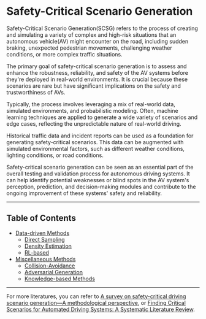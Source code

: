 # Safety-Critical Scenario Generation

Safety-Critical Scenario Generation(SCSG) refers to the process of creating and simulating a variety of complex and high-risk situations that an autonomous vehicle(AV) might encounter on the road, including sudden braking, unexpected pedestrian movements, challenging weather conditions, or more complex traffic situations.

The primary goal of safety-critical scenario generation is to assess and enhance the robustness, reliability, and safety of the AV systems before they're deployed in real-world environments. It is crucial because these scenarios are rare but have significant implications on the safety and trustworthiness of AVs.

Typically, the process involves leveraging a mix of real-world data, simulated environments, and probabilistic modeling. Often, machine learning techniques are applied to generate a wide variety of scenarios and edge cases, reflecting the unpredictable nature of real-world driving.

Historical traffic data and incident reports can be used as a foundation for generating safety-critical scenarios. This data can be augmented with simulated environmental factors, such as different weather conditions, lighting conditions, or road conditions.

Safety-critical scenario generation can be seen as an essential part of the overall testing and validation process for autonomous driving systems. It can help identify potential weaknesses or blind spots in the AV system's perception, prediction, and decision-making modules and contribute to the ongoing improvement of these systems' safety and reliability.


---

## Table of Contents
* [Data-driven Methods](data_driven/README.md)
  * [Direct Sampling](data_driven/direct_sampling.md)
  * [Density Estimation](data_driven/density_estimate.md)
  * [RL-based](data_driven/rl_based.md)
* [Miscellaneous Methods](miscellaneous/README.md)
  * [Collision-Avoidance](miscellaneous/README.md#collision-avoidance)
  * [Adversarial Generation](miscellaneous/README.md#adversarial-generation)
  * [Knowledge-based Methods](miscellaneous/README.md#knowledge-based-methods)


---

For more literatures, you can refer to [A survey on safety-critical driving scenario generation—A methodological perspective](https://arxiv.org/pdf/2202.02215), or [Finding Critical Scenarios for Automated Driving Systems: A Systematic Literature Review](https://arxiv.org/pdf/2110.08664).